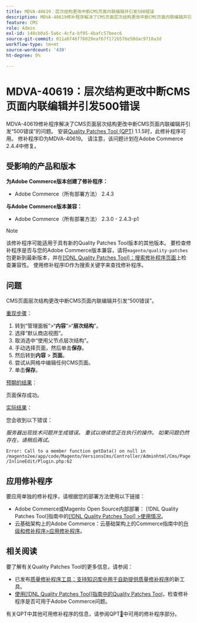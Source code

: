 ```yaml
---
title: MDVA-40619：层次结构更改中断CMS页面内联编辑并引发500错误
description: MDVA-40619修补程序解决了CMS页面层次结构更改中断CMS页面内联编辑并引发“500错误”的问题。 安装[Quality Patches Tool (QPT)](https://experienceleague.adobe.com/zh-hans/docs/commerce-operations/tools/quality-patches-tool/quality-patches-tool-to-self-serve-quality-patches) 1.1.5后，即可使用此修补程序。 修补程序ID为MDVA-40619。 请注意，该问题计划在Adobe Commerce 2.4.4中修复。
feature: CMS
role: Admin
exl-id: 148cb0a5-5a6c-4cfa-bf95-4bafc57beec6
source-git-commit: 011a6f46f76029eaf67f172b576e58dac9710a3d
workflow-type: tm+mt
source-wordcount: '430'
ht-degree: 0%

---
```


# MDVA-40619：层次结构更改中断CMS页面内联编辑并引发500错误

MDVA-40619修补程序解决了CMS页面层次结构更改中断CMS页面内联编辑并引发“500错误”的问题。 安装[Quality Patches Tool (QPT)](https://experienceleague.adobe.com/zh-hans/docs/commerce-operations/tools/quality-patches-tool/quality-patches-tool-to-self-serve-quality-patches) 1.1.5时，此修补程序可用。 修补程序ID为MDVA-40619。 请注意，该问题计划在Adobe Commerce 2.4.4中修复。

## 受影响的产品和版本

**为Adobe Commerce版本创建了修补程序：**

* Adobe Commerce（所有部署方法） 2.4.3

**与Adobe Commerce版本兼容：**

* Adobe Commerce（所有部署方法） 2.3.0 - 2.4.3-p1

>[!NOTE]
>
>该修补程序可能适用于具有新的Quality Patches Tool版本的其他版本。 要检查修补程序是否与您的Adobe Commerce版本兼容，请将`magento/quality-patches`包更新到最新版本，并在[[!DNL Quality Patches Tool]：搜索修补程序页面](https://experienceleague.adobe.com/zh-hans/docs/commerce-operations/tools/quality-patches-tool/quality-patches-tool-to-self-serve-quality-patches)上检查兼容性。 使用修补程序ID作为搜索关键字来查找修补程序。

## 问题

CMS页面层次结构更改中断CMS页面内联编辑并引发“500错误”。

<u>重现步骤</u>：

1. 转到“管理面板”>“**内容**”>“**层次结构**”。
1. 选择“默认商店视图”。
1. 取消选中“使用父节点层次结构”。
1. 手动选择页面，然后单击&#x200B;**保存**。
1. 然后转到&#x200B;**内容** > **页面**。
1. 尝试从网格中编辑任何CMS页面。
1. 单击&#x200B;**保存**。

<u>预期的结果</u>：

页面保存成功。

<u>实际结果</u>：

您会收到以下错误：

*服务器出现技术问题并生成错误。 重试以继续您正在执行的操作。 如果问题仍然存在，请稍后再试。*

`Error: Call to a member function getData() on null in /magento2ee/app/code/Magento/VersionsCms/Controller/Adminhtml/Cms/Page/InlineEdit/Plugin.php:62`

## 应用修补程序

要应用单独的修补程序，请根据您的部署方法使用以下链接：

* Adobe Commerce或Magento Open Source内部部署： [!DNL Quality Patches Tool]指南中的[[!DNL Quality Patches Tool] >使用情况](/help/tools/quality-patches-tool/usage.md)。
* 云基础架构上的Adobe Commerce：云基础架构上的Commerce指南中的[升级和修补程序>应用修补程序](https://experienceleague.adobe.com/docs/commerce-cloud-service/user-guide/develop/upgrade/apply-patches.html?lang=zh-Hans)。

## 相关阅读

要了解有关Quality Patches Tool的更多信息，请参阅：

* 已发布[质量修补程序工具：支持知识库中用于自助提供质量修补程序](https://experienceleague.adobe.com/zh-hans/docs/commerce-operations/tools/quality-patches-tool/quality-patches-tool-to-self-serve-quality-patches)的新工具。
* [使用[!DNL Quality Patches Tool]指南中的Quality Patches Tool](/help/tools/quality-patches-tool/patches-available-in-qpt/check-patch-for-magento-issue-with-magento-quality-patches.md)，检查修补程序是否可用于Adobe Commerce问题。

有关QPT中其他可用修补程序的信息，请参阅QPT[&#128279;](https://support.magento.com/hc/en-us/sections/360010506631-Patches-available-in-MQP-tool-)中可用的修补程序部分。
